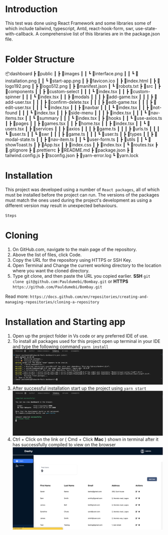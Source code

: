 # Introduction
This test was done using React Framework and some libraries some of which include tailwind, typescript, Antd, react-hook-form, swr, use-state-with-callback. A comprehensive
list of this libraries are in the package.json file.


# Folder Structure

📦dashboard
 ┣ 📂public
 ┃ ┣ 📂images
 ┃ ┃ ┗ 📜interface.png
 ┃ ┃ ┗ 📜installation.png
 ┃ ┃ ┗ 📜start-app.png
 ┃ ┣ 📜favicon.ico
 ┃ ┣ 📜index.html
 ┃ ┣ 📜logo192.png
 ┃ ┣ 📜logo512.png
 ┃ ┣ 📜manifest.json
 ┃ ┗ 📜robots.txt
 ┣ 📂src
 ┃ ┣ 📂components
 ┃ ┃ ┣ 📂custom-select
 ┃ ┃ ┃ ┗ 📜index.tsx
 ┃ ┃ ┣ 📂custom-spinner
 ┃ ┃ ┃ ┗ 📜index.tsx
 ┃ ┃ ┣ 📂modals
 ┃ ┃ ┃ ┣ 📜add-game.tsx
 ┃ ┃ ┃ ┣ 📜add-user.tsx
 ┃ ┃ ┃ ┣ 📜confirm-delete.tsx
 ┃ ┃ ┃ ┣ 📜edit-game.tsx
 ┃ ┃ ┃ ┣ 📜edit-user.tsx
 ┃ ┃ ┃ ┗ 📜index.tsx
 ┃ ┃ ┣ 📂navbar
 ┃ ┃ ┃ ┗ 📜index.tsx
 ┃ ┃ ┣ 📂not-found
 ┃ ┃ ┃ ┗ 📜index.tsx
 ┃ ┃ ┣ 📂side-menu
 ┃ ┃ ┃ ┣ 📜index.tsx
 ┃ ┃ ┃ ┗ 📜nav-items.tsx
 ┃ ┃ ┗ 📂summary
 ┃ ┃ ┃ ┗ 📜index.tsx
 ┃ ┣ 📂hooks
 ┃ ┃ ┗ 📜use-axios.ts
 ┃ ┣ 📂pages
 ┃ ┃ ┣ 📜games.tsx
 ┃ ┃ ┣ 📜home.tsx
 ┃ ┃ ┣ 📜index.tsx
 ┃ ┃ ┗ 📜users.tsx
 ┃ ┣ 📂services
 ┃ ┃ ┣ 📂axios
 ┃ ┃ ┃ ┣ 📜game.ts
 ┃ ┃ ┃ ┣ 📜urls.ts
 ┃ ┃ ┃ ┗ 📜user.ts
 ┃ ┃ ┗ 📂swr
 ┃ ┃ ┃ ┣ 📜game.ts
 ┃ ┃ ┃ ┗ 📜user.ts
 ┃ ┣ 📂types
 ┃ ┃ ┣ 📜modal-state.ts
 ┃ ┃ ┣ 📜nav-item.ts
 ┃ ┃ ┗ 📜user-form.ts
 ┃ ┣ 📂utils
 ┃ ┃ ┗ 📜showToast.ts
 ┃ ┣ 📜App.tsx
 ┃ ┣ 📜index.css
 ┃ ┣ 📜index.tsx
 ┃ ┗ 📜routes.tsx
 ┣ 📜.gitignore
 ┣ 📜.prettierrc
 ┣ 📜README.md
 ┣ 📜package.json
 ┣ 📜tailwind.config.js
 ┣ 📜tsconfig.json
 ┣ 📜yarn-error.log
 ┗ 📜yarn.lock

# Installation

This project was developed using a number of `React packages`, all of which must be installed before the project can run. The versions of the packages must match the ones used during the project's development as using a different version may result in unexpected behaviours. 

`Steps`

# Cloning

1. On GitHub.com, navigate to the main page of the repository.
2. Above the list of files, click Code.
3. Copy the URL for the repository using HTTPS or SSH Key.
4. Open Terminal and Change the current working directory to the location where you want the cloned directory.
5. Type git clone, and then paste the URL you copied earlier. **SSH** `git clone git@github.com:Pauldumebi/Bombay.git` or **HTTPS** `https://github.com/Pauldumebi/Bombay.git`

Read more: `https://docs.github.com/en/repositories/creating-and-managing-repositories/cloning-a-repository`

# Installation and Starting app

1. Open up the project folder in Vs code or any preferred IDE of use.
2. To install all packages used for this project open up terminal in your IDE and type the following command `yarn install` ![Installation](public/images/installation.png)
3. After successful installation start up the project using `yarn start` ![Start app](public/images/start-app.png)
4. Ctrl + Click on the link or ( Cmd + Click **Mac** ) shown in terminal after it has successfully compiled to view on the browser ![Interface](public/images/interface.png)